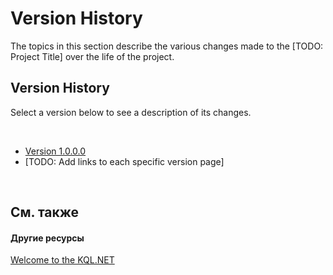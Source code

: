 ﻿<document xmlns:msxsl="urn:schemas-microsoft-com:xslt" xmlns:ddue="http://ddue.schemas.microsoft.com/authoring/2003/5" xmlns:xlink="http://www.w3.org/1999/xlink">

# Version History<span id="PageHeader"> </span>

The topics in this section describe the various changes made to the [TODO: Project Title] over the life of the project.



## Version History

Select a version below to see a description of its changes.


 <ul>
<li>
<a href="b6212aa2-582c-4f24-93cc-57bacbee8979">Version 1.0.0.0</a>

</li>

<li>
[TODO: Add links to each specific version page]

</li>
</ul> 


## См. также<span id="seeAlsoSection"> </span>


#### Другие ресурсы
<a href="1401a2ce-6d4a-487c-bdf6-c2e6ee0539d1">Welcome to the KQL.NET</a><br />
</document>